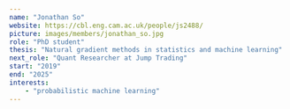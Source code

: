 ```yaml
---
name: "Jonathan So"
website: https://cbl.eng.cam.ac.uk/people/js2488/
picture: images/members/jonathan_so.jpg
role: "PhD student"
thesis: "Natural gradient methods in statistics and machine learning"
next_role: "Quant Researcher at Jump Trading"
start: "2019"
end: "2025"
interests:
    - "probabilistic machine learning"
---
```

